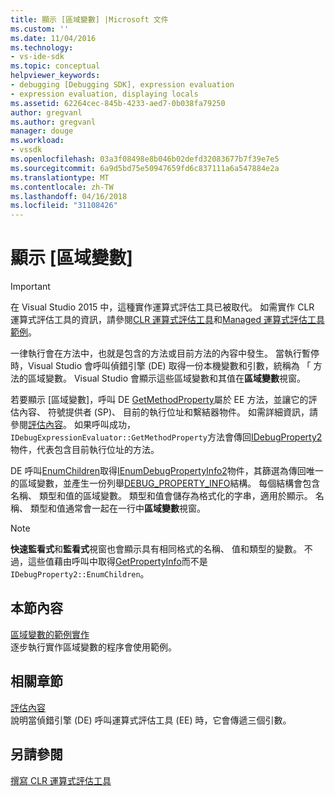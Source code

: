 ```yaml
---
title: 顯示 [區域變數] |Microsoft 文件
ms.custom: ''
ms.date: 11/04/2016
ms.technology:
- vs-ide-sdk
ms.topic: conceptual
helpviewer_keywords:
- debugging [Debugging SDK], expression evaluation
- expression evaluation, displaying locals
ms.assetid: 62264cec-845b-4233-aed7-0b038fa79250
author: gregvanl
ms.author: gregvanl
manager: douge
ms.workload:
- vssdk
ms.openlocfilehash: 03a3f08498e8b046b02defd32083677b7f39e7e5
ms.sourcegitcommit: 6a9d5bd75e50947659fd6c837111a6a547884e2a
ms.translationtype: MT
ms.contentlocale: zh-TW
ms.lasthandoff: 04/16/2018
ms.locfileid: "31108426"
---
```

# <a name="displaying-locals"></a>顯示 [區域變數]
> [!IMPORTANT]
>  在 Visual Studio 2015 中，這種實作運算式評估工具已被取代。 如需實作 CLR 運算式評估工具的資訊，請參閱[CLR 運算式評估工具](https://github.com/Microsoft/ConcordExtensibilitySamples/wiki/CLR-Expression-Evaluators)和[Managed 運算式評估工具範例](https://github.com/Microsoft/ConcordExtensibilitySamples/wiki/Managed-Expression-Evaluator-Sample)。  
  
 一律執行會在方法中，也就是包含的方法或目前方法的內容中發生。 當執行暫停時，Visual Studio 會呼叫偵錯引擎 (DE) 取得一份本機變數和引數，統稱為 「 方法的區域變數。 Visual Studio 會顯示這些區域變數和其值在**區域變數**視窗。  
  
 若要顯示 [區域變數]，呼叫 DE [GetMethodProperty](../../extensibility/debugger/reference/idebugexpressionevaluator-getmethodproperty.md)屬於 EE 方法，並讓它的評估內容、 符號提供者 (SP)、 目前的執行位址和繫結器物件。 如需詳細資訊，請參閱[評估內容](../../extensibility/debugger/evaluation-context.md)。 如果呼叫成功，`IDebugExpressionEvaluator::GetMethodProperty`方法會傳回[IDebugProperty2](../../extensibility/debugger/reference/idebugproperty2.md)物件，代表包含目前執行位址的方法。  
  
 DE 呼叫[EnumChildren](../../extensibility/debugger/reference/idebugproperty2-enumchildren.md)取得[IEnumDebugPropertyInfo2](../../extensibility/debugger/reference/ienumdebugpropertyinfo2.md)物件，其篩選為傳回唯一的區域變數，並產生一份列舉[DEBUG_PROPERTY_INFO](../../extensibility/debugger/reference/debug-property-info.md)結構。 每個結構會包含名稱、 類型和值的區域變數。 類型和值會儲存為格式化的字串，適用於顯示。 名稱、 類型和值通常會一起在一行中**區域變數**視窗。  
  
> [!NOTE]
>  **快速監看式**和**監看式**視窗也會顯示具有相同格式的名稱、 值和類型的變數。 不過，這些值藉由呼叫中取得[GetPropertyInfo](../../extensibility/debugger/reference/idebugproperty2-getpropertyinfo.md)而不是`IDebugProperty2::EnumChildren`。  
  
## <a name="in-this-section"></a>本節內容  
 [區域變數的範例實作](../../extensibility/debugger/sample-implementation-of-locals.md)  
 逐步執行實作區域變數的程序會使用範例。  
  
## <a name="related-sections"></a>相關章節  
 [評估內容](../../extensibility/debugger/evaluation-context.md)  
 說明當偵錯引擎 (DE) 呼叫運算式評估工具 (EE) 時，它會傳遞三個引數。  
  
## <a name="see-also"></a>另請參閱  
 [撰寫 CLR 運算式評估工具](../../extensibility/debugger/writing-a-common-language-runtime-expression-evaluator.md)